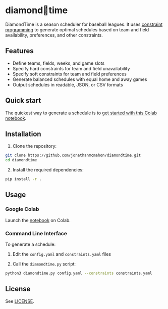 # diamond💎time

DiamondTime is a season scheduler for baseball leagues. It uses [constraint programming](https://en.wikipedia.org/wiki/Constraint_programming) to generate optimal schedules based on team and field availability, preferences, and other constraints.

## Features

- Define teams, fields, weeks, and game slots
- Specify hard constraints for team and field unavailability
- Specify soft constraints for team and field preferences
- Generate balanced schedules with equal home and away games
- Output schedules in readable, JSON, or CSV formats

## Quick start

The quickest way to generate a schedule is to [get started with this Colab notebook](https://colab.research.google.com/drive/1v8wxk_awXUxfFsEKVpsJ7YX4lnbWPuh8).

## Installation

1. Clone the repository:

```sh
git clone https://github.com/jonathanmcmahon/diamondtime.git
cd diamondtime
```

2. Install the required dependencies:

```sh
pip install -r .
```

## Usage

### Google Colab

Launch the [notebook](https://colab.research.google.com/drive/1v8wxk_awXUxfFsEKVpsJ7YX4lnbWPuh8) on Colab.

### Command Line Interface

To generate a schedule: 

1. Edit the `config.yaml` and `constraints.yaml` files 

2. Call the `diamondtime.py` script:

```sh
python3 diamondtime.py config.yaml --constraints constraints.yaml
```

## License 

See [LICENSE](LICENSE).